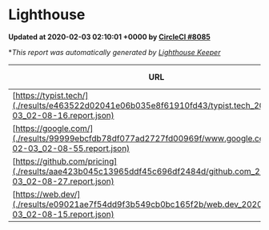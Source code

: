 
# Lighthouse

**Updated at 2020-02-03 02:10:01 +0000 by [CircleCI #8085](https://circleci.com/gh/ItinerisLtd/lighthouse-keeper-example/8085)**

**This report was automatically generated by [Lighthouse Keeper](https://github.com/itinerisltd/lighthouse-keeper)*

| URL | Performance | Accessibility | Best Practices | SEO | PWA | Updated At |
| --- | --- | --- | --- | --- | --- | --- |
| [https://typist.tech/](./results/e463522d02041e06b035e8f61910fd43/typist.tech_2020-02-03_02-08-16.report.json) | 0.98 | 0.92 | 0.79 | 1 | 0.59 | 2020-02-03T02:08:16.807Z |
| [https://google.com/](./results/99999ebcfdb78df077ad2727fd00969f/www.google.com_2020-02-03_02-08-55.report.json) | 0.93 | 0.86 | 0.93 | 0.92 | 0.56 | 2020-02-03T02:08:55.440Z |
| [https://github.com/pricing](./results/aae423b045c13965ddf45c696df2484d/github.com_2020-02-03_02-08-27.report.json) | 0.71 | 0.93 | 0.93 | 0.92 | 0.56 | 2020-02-03T02:08:27.166Z |
| [https://web.dev/](./results/e09021ae7f54dd9f3b549cb0bc165f2b/web.dev_2020-02-03_02-08-15.report.json) | 0.93 | 0.9 | 1 | 1 | 0.93 | 2020-02-03T02:08:15.077Z |
